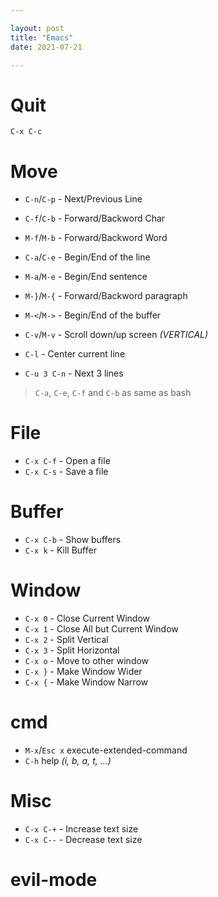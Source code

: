 ```yaml
---

layout: post
title: "Emacs"
date: 2021-07-21

---
```


# Quit
`C-x C-c`

# Move

- `C-n`/`C-p` - Next/Previous Line

- `C-f`/`C-b` - Forward/Backword Char

- `M-f`/`M-b` - Forward/Backword Word

- `C-a`/`C-e` - Begin/End of the line

- `M-a`/`M-e` - Begin/End sentence

- `M-}`/`M-{` - Forward/Backword paragraph

- `M-<`/`M->` - Begin/End of the buffer

- `C-v`/`M-v` - Scroll down/up screen *(VERTICAL)*

- `C-l` - Center current line

- `C-u 3 C-n` - Next 3 lines

> `C-a`, `C-e`, `C-f` and `C-b` as same as bash

# File

- `C-x C-f` - Open a file
- `C-x C-s` - Save a file

# Buffer

- `C-x C-b` - Show buffers
- `C-x k` - Kill Buffer

# Window

- `C-x 0` - Close Current Window
- `C-x 1` - Close All but Current Window
- `C-x 2` - Split Vertical
- `C-x 3` - Split Horizontal
- `C-x o` - Move to other window
- `C-x }` - Make Window Wider
- `C-x {` - Make Window Narrow

# cmd

- `M-x`/`Esc x` execute-extended-command
- `C-h` help *(i, b, a, t, ...)*

# Misc

- `C-x C-+` - Increase text size
- `C-x C--` - Decrease text size

# evil-mode